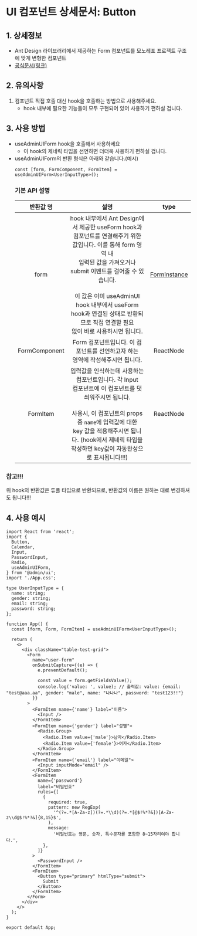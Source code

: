 # UI 컴포넌트 상세문서: Button

## 1. 상세정보

- Ant Design 라이브러리에서 제공하는 Form 컴포넌트를 모노레포 프로젝트 구조에 맞게 변형한 컴포넌트
- [공식문서(링크)](https://ant.design/components/button)

## 2. 유의사항

1. 컴포넌트 직접 호출 대신 hook을 호출하는 방법으로 사용해주세요.
   - hook 내부에 필요한 기능들이 모두 구현되어 있어 사용하기 편하실 겁니다.

## 3. 사용 방법

- useAdminUIForm hook을 호출해서 사용하세요
  - 이 hook의 제네릭 타입을 선언하면 더더욱 사용하기 편하실 겁니다.
- useAdminUIForm의 반환 형식은 아래와 같습니다.(예시)
  ```tsx
  const [form, FormComponent, FormItem] = useAdminUIForm<UserInputType>();
  ```
  ### 기본 API 설명
  |   반환값 명   |                                                                                                                                                               설명                                                                                                                                                               |                              type                               |
  | :-----------: | :------------------------------------------------------------------------------------------------------------------------------------------------------------------------------------------------------------------------------------------------------------------------------------------------------------------------------: | :-------------------------------------------------------------: |
  |     form      | hook 내부에서 Ant Design에서 제공한 useForm hook과 <br>컴포넌트를 연결해주기 위한 값입니다. 이를 통해 form 영역 내 <br>입력된 값을 가져오거나 submit 이벤트를 걸어줄 수 있습니다. <br><br> 이 값은 이미 useAdminUI hook 내부에서 useForm <br> hook과 연결된 상태로 반환되므로 직접 연결할 필요 <br> 없이 바로 사용하시면 됩니다. | [FormInstance](https://ant.design/components/form#forminstance) |
  | FormComponent |                                                                                                                        Form 컴포넌트입니다. 이 컴포넌트를 선언하고자 하는 <br>영역에 작성해주시면 됩니다.                                                                                                                        |                            ReactNode                            |
  |   FormItem    |                         입력값을 인식하는데 사용하는 컴포넌트입니다. 각 Input <br>컴포넌트에 이 컴포넌트를 덧씌워주시면 됩니다. <br><br> 사용시, 이 컴포넌트의 props 중 `name`에 입력값에 대한<br>key 값을 적용해주시면 됩니다. (hook에서 제네릭 타입을 <br>작성하면 key값이 자동완성으로 표시됩니다!!!)                         |                            ReactNode                            |

### 참고!!!

위 hook의 반환값은 튜플 타입으로 반환되므로, 반환값의 이름은 원하는 대로 변경하셔도 됩니다!!!

## 4. 사용 예시

```tsx
import React from 'react';
import {
  Button,
  Calendar,
  Input,
  PasswordInput,
  Radio,
  useAdminUIForm,
} from '@admin/ui';
import './App.css';

type UserInputType = {
  name: string;
  gender: string;
  email: string;
  password: string;
};

function App() {
  const [form, Form, FormItem] = useAdminUIForm<UserInputType>();

  return (
    <>
      <div className="table-test-grid">
        <Form
          name="user-form"
          onSubmitCapture={(e) => {
            e.preventDefault();

            const value = form.getFieldsValue();
            console.log('value: ', value); // 출력값: value: {email: "test@aaa.aa", gender: "male", name: "나나나", password: "test123!!"}
          }}
        >
          <FormItem name={'name'} label="이름">
            <Input />
          </FormItem>
          <FormItem name={'gender'} label="성별">
            <Radio.Group>
              <Radio.Item value={'male'}>남자</Radio.Item>
              <Radio.Item value={'female'}>여자</Radio.Item>
            </Radio.Group>
          </FormItem>
          <FormItem name={'email'} label="이메일">
            <Input inputMode="email" />
          </FormItem>
          <FormItem
            name={'password'}
            label="비밀번호"
            rules={[
              {
                required: true,
                pattern: new RegExp(
                  '^(?=.*[A-Za-z])(?=.*\\d)(?=.*[@$!%*?&])[A-Za-z\\d@$!%*?&]{8,15}$',
                ),
                message:
                  '비밀번호는 영문, 숫자, 특수문자를 포함한 8~15자리여야 합니다.',
              },
            ]}
          >
            <PasswordInput />
          </FormItem>
          <FormItem>
            <Button type="primary" htmlType="submit">
              Submit
            </Button>
          </FormItem>
        </Form>
      </div>
    </>
  );
}

export default App;
```
